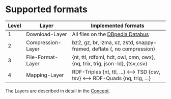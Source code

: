 # Supported formats

| Level | Layer             | Implemented formats                                                           |
| ----- | ----------------- |-------------------------------------------------------------------------------|
| 1     | Download-Layer    | All files on the [DBpedia Databus](https://github.com/dbpedia/databus)        |
| 2     | Compression-Layer | bz2, gz, br, lzma, xz, zstd, snappy-framed, deflate (, no compression)        |
| 3     | File-Format-Layer | {nt, ttl, rdfxml, hdt, owl, omn, owx}, {nq, trix, trig, json-ld}, {tsv,csv}   |
| 4     | Mapping-Layer     | RDF-Triples {nt, ttl, ...} <--> TSD {csv, tsv} <--> RDF-Quads {nq, trig, ...} |

The Layers are described in detail in the [Concept](docs/overview/concept.md).